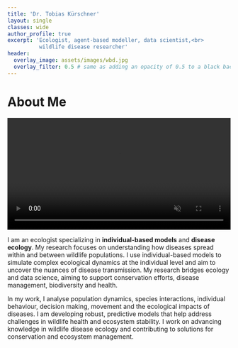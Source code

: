 ```yaml
---
title: 'Dr. Tobias Kürschner'
layout: single
classes: wide
author_profile: true
excerpt: 'Ecologist, agent-based modeller, data scientist,<br> 
          wildlife disease researcher'
header:
  overlay_image: assets/images/wbd.jpg
  overlay_filter: 0.5 # same as adding an opacity of 0.5 to a black background
---
```



# About Me

<video autoplay loop muted playsinline width="100%">
  <source src="/assets/videos/Intro_about_me.mp4" type="video/mp4">
  Your browser does not support the video tag.
</video>


I am an ecologist specializing in **individual-based models** and **disease ecology**. My research focuses on understanding how diseases spread within and between wildlife populations. I use individual-based models to simulate complex ecological dynamics at the individual level and aim to uncover the nuances of disease transmission. My research bridges ecology and data science, aiming to support conservation efforts, disease management, biodiversity and health. 

In my work, I analyse population dynamics, species interactions, individual behaviour, decision making, movement and the ecological impacts of diseases. I am developing robust, predictive models that help address challenges in wildlife health and ecosystem stability. I work on advancing knowledge in wildlife disease ecology and contributing to solutions for conservation and ecosystem management.

